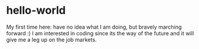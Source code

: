 # hello-world
My first time here: have no idea what I am doing, but bravely marching forward :)
I am interested in coding since its the way of the future and it will give me a leg up on the job markets.
